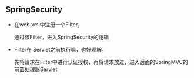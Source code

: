 ## SpringSecurity

- 在web.xml中注册一个Filter，

    通过该Filter，进入SpringSecurity的逻辑

- Filter在 Servlet之前执行嘛，也好理解。

    先将请求在Filter中进行认证授权，再将请求放过，进入后面的SpringMVC的前置处理器Servlet

    
